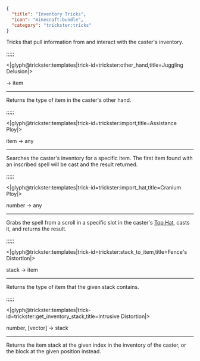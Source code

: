 ```json
{
  "title": "Inventory Tricks",
  "icon": "minecraft:bundle",
  "category": "trickster:tricks"
}
```

Tricks that pull information from and interact with the caster's inventory.

;;;;;

<|glyph@trickster:templates|trick-id=trickster:other_hand,title=Juggling Delusion|>

-> item

---

Returns the type of item in the caster's other hand.

;;;;;

<|glyph@trickster:templates|trick-id=trickster:import,title=Assistance Ploy|>

item -> any

---

Searches the caster's inventory for a specific item. 
The first item found with an inscribed spell will be cast and the result returned.

;;;;;

<|glyph@trickster:templates|trick-id=trickster:import_hat,title=Cranium Ploy|>

number -> any

---

Grabs the spell from a scroll in a specific slot in the caster's [Top Hat](^trickster:top_hat), casts it, and returns the result.

;;;;;

<|glyph@trickster:templates|trick-id=trickster:stack_to_item,title=Fence's Distortion|>

stack -> item

---

Returns the type of item that the given stack contains.

;;;;;

<|glyph@trickster:templates|trick-id=trickster:get_inventory_stack,title=Intrusive Distortion|>

number, [vector] -> stack

---

Returns the item stack at the given index in the inventory of the caster, or the block at the given position instead.